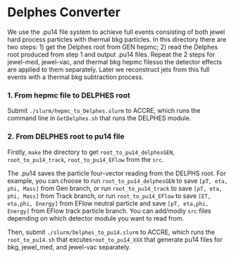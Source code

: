 
# Delphes Converter

We use the .pu14 file system to achieve full events consisting of both jewel hard process particles with thermal bkg particles. In this directory there are two steps: 1) get the Delphes root from GEN hepmc; 2) read the Delphes root produced from step 1 and output .pu14 files. Repeat the 2 steps for jewel-med, jewel-vac, and thermal bkg hepmc filesso the detector effects are applied to them separately. Later we reconstruct jets from this full events with a thermal bkg subtraction process. 

### 1. From hepmc file to DELPHES root

Submit `./slurm/hepmc_to_Delphes.slurm` to ACCRE, which runs the command line in `GetDelphes.sh` that runs the DELPHES module.

### 2. From DELPHES root to pu14 file

Firstly, `make` the directory to get `root_to_pu14_delphesGEN`, `root_to_pu14_track`, `root_to_pu14_EFlow` from the `src`.


The .pu14 saves the particle four-vector reading from the DELPHS root. For example, you can choose to run `root_to_pu14_delphesGEN` to save `[pT, eta, phi, Mass]` from Gen branch, or run `root_to_pu14_track` to save `[pT, eta, phi, Mass]` from Track branch, or run `root_to_pu14_EFlow` to save `[ET, eta,phi, Energy]` from EFlow neutral particle and save `[pT, eta,phi, Energy]` from EFlow track particle branch. You can add/modiy `src` files depending on which detector module you want to read from. 

Then, submit `./slurm/Delphes_to_pu14.slurm` to ACCRE, which runs the `root_to_pu14.sh` that excutes`root_to_pu14_XXX` that generate pu14 files for bkg, jewel_med, and jewel-vac separately.
